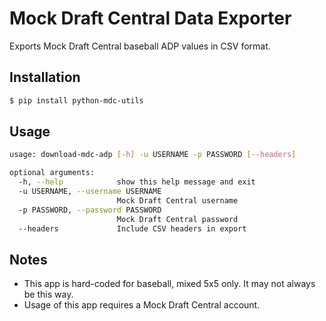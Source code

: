 # Mock Draft Central Data Exporter

Exports Mock Draft Central baseball ADP values in CSV format.

## Installation

```bash
$ pip install python-mdc-utils
```

## Usage

```bash
usage: download-mdc-adp [-h] -u USERNAME -p PASSWORD [--headers]

optional arguments:
  -h, --help            show this help message and exit
  -u USERNAME, --username USERNAME
                        Mock Draft Central username
  -p PASSWORD, --password PASSWORD
                        Mock Draft Central password
  --headers             Include CSV headers in export
```

## Notes

- This app is hard-coded for baseball, mixed 5x5 only. It may not always be this way.
- Usage of this app requires a Mock Draft Central account.
